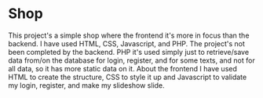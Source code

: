 # Shop

This project's a simple shop where the frontend it's more in focus than the backend. 
I have used HTML, CSS, Javascript, and PHP. The project's not been completed by the backend. 
PHP it's used simply just to retrieve/save data from/on the database for login, register, and for some texts,
and not for all data, so it has more static data on it. About the frontend I have used HTML to create the structure,
CSS to style it up and Javascript to validate my login, register, and make my slideshow slide.
